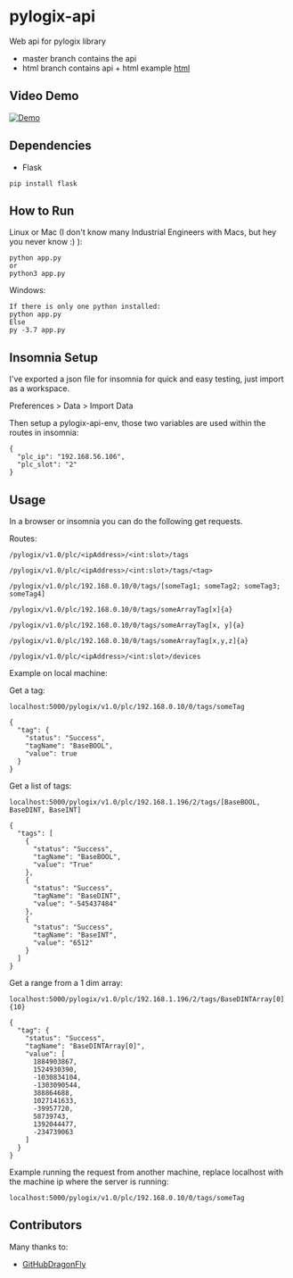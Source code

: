 # pylogix-api

Web api for pylogix library

- master branch contains the api
- html branch contains api + html example [html](https://github.com/TheFern2/pylogix-api/tree/html)

## Video Demo

[![Demo](https://img.youtube.com/vi/JIagCipFybE/0.jpg)](https://www.youtube.com/watch?v=JIagCipFybE)

## Dependencies

- Flask

```
pip install flask
```

## How to Run

Linux or Mac (I don't know many Industrial Engineers with Macs, but hey you never know :) ):

```
python app.py
or
python3 app.py
```

Windows:

```
If there is only one python installed:
python app.py
Else
py -3.7 app.py
```

## Insomnia Setup

I've exported a json file for insomnia for quick and easy testing, just import as a workspace.

Preferences > Data > Import Data

Then setup a pylogix-api-env, those two variables are used within the routes in insomnia:

```
{
  "plc_ip": "192.168.56.106",
  "plc_slot": "2"
}
```

## Usage

In a browser or insomnia you can do the following get requests.

Routes:

```
/pylogix/v1.0/plc/<ipAddress>/<int:slot>/tags

/pylogix/v1.0/plc/<ipAddress>/<int:slot>/tags/<tag>

/pylogix/v1.0/plc/192.168.0.10/0/tags/[someTag1; someTag2; someTag3; someTag4]

/pylogix/v1.0/plc/192.168.0.10/0/tags/someArrayTag[x]{a}

/pylogix/v1.0/plc/192.168.0.10/0/tags/someArrayTag[x, y]{a}

/pylogix/v1.0/plc/192.168.0.10/0/tags/someArrayTag[x,y,z]{a}

/pylogix/v1.0/plc/<ipAddress>/<int:slot>/devices
```

Example on local machine:

Get a tag:

```
localhost:5000/pylogix/v1.0/plc/192.168.0.10/0/tags/someTag

{
  "tag": {
    "status": "Success",
    "tagName": "BaseBOOL",
    "value": true
  }
}
```

Get a list of tags:

```
localhost:5000/pylogix/v1.0/plc/192.168.1.196/2/tags/[BaseBOOL, BaseDINT, BaseINT]

{
  "tags": [
    {
      "status": "Success",
      "tagName": "BaseBOOL",
      "value": "True"
    },
    {
      "status": "Success",
      "tagName": "BaseDINT",
      "value": "-545437484"
    },
    {
      "status": "Success",
      "tagName": "BaseINT",
      "value": "6512"
    }
  ]
}
```

Get a range from a 1 dim array:

```
localhost:5000/pylogix/v1.0/plc/192.168.1.196/2/tags/BaseDINTArray[0]{10}

{
  "tag": {
    "status": "Success",
    "tagName": "BaseDINTArray[0]",
    "value": [
      1884903867,
      1524930390,
      -1030834104,
      -1303090544,
      388864688,
      1027141633,
      -39957720,
      58739743,
      1392044477,
      -234739063
    ]
  }
}
```

Example running the request from another machine, replace localhost with the machine ip where the server is running:

```
localhost:5000/pylogix/v1.0/plc/192.168.0.10/0/tags/someTag
```

## Contributors

Many thanks to:

- [GitHubDragonFly](https://github.com/GitHubDragonFly)
